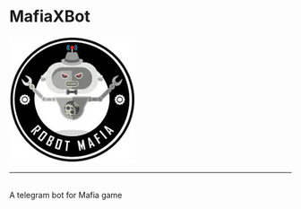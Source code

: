 # MafiaXBot
![mafia robot](https://github.com/Behzadkhosravifar/MafiaXBot/raw/master/Solution%20Items/mafia%20robot.jpg) 
<hr/>
<br/>
A telegram bot for Mafia game

